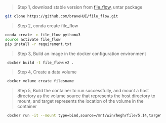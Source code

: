 >
>Step 1, download stable version from [file_flow](https://github.com/braveHUI/file_flow.git), untar package

```Bash
git clone https://github.com/braveHUI/file_flow.git
```

>Step 2, conda create file_flow

```Bash
conda create -n file_flow python=3
source activate file_flow
pip install -r requirement.txt
```
>Step 3, Build an image in the docker configuration environment

```Bash
 docker build -t file_flow:v2 .
```

>Step 4, Create a data volume

```Bash
 docker volume create filesname
```
>Step 5, Build the container to run successfully, and mount a host directory as the volume source that represents the host directory to mount, and target represents the location of the volume in the container

```Bash
 docker run -it --mount type=bind,source=/mnt/win/hegh/file/5.14,target=/code/file_flow/testfile/ -v  filesname:/code/file_flow/ file_flow:v7
```